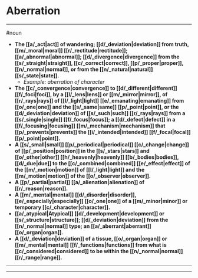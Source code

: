 # Aberration
---
#noun
- **The [[a/_act|act]] of wandering; [[d/_deviation|deviation]] from truth, [[m/_moral|moral]] [[r/_rectitude|rectitude]]; [[a/_abnormal|abnormal]]; [[d/_divergence|divergence]] from the [[s/_straight|straight]], [[c/_correct|correct]], [[p/_proper|proper]], [[n/_normal|normal]], or from the [[n/_natural|natural]] [[s/_state|state]].**
	- _Example: aberration of character_
- **The [[c/_convergence|convergence]] to [[d/_different|different]] [[f/_foci|foci]], by a [[l/_lens|lens]] or [[m/_mirror|mirror]], of [[r/_rays|rays]] of [[l/_light|light]] [[e/_emanating|emanating]] from [[o/_one|one]] and the [[s/_same|same]] [[p/_point|point]], or the [[d/_deviation|deviation]] of [[s/_such|such]] [[r/_rays|rays]] from a [[s/_single|single]] [[f/_focus|focus]]; a [[d/_defect|defect]] in a [[f/_focusing|focusing]] [[m/_mechanism|mechanism]] that [[p/_prevents|prevents]] the [[i/_intended|intended]] [[f/_focal|focal]] [[p/_point|point]].**
- **A [[s/_small|small]] [[p/_periodical|periodical]] [[c/_change|change]] of [[p/_position|position]] in the [[s/_stars|stars]] and [[o/_other|other]] [[h/_heavenly|heavenly]] [[b/_bodies|bodies]], [[d/_due|due]] to the [[c/_combined|combined]] [[e/_effect|effect]] of the [[m/_motion|motion]] of [[l/_light|light]] and the [[m/_motion|motion]] of the [[o/_observer|observer]].**
- **A [[p/_partial|partial]] [[a/_alienation|alienation]] of [[r/_reason|reason]].**
- **A [[m/_mental|mental]] [[d/_disorder|disorder]], [[e/_especially|especially]] [[o/_one|one]] of a [[m/_minor|minor]] or temporary [[c/_character|character]].**
- **[[a/_atypical|Atypical]] [[d/_development|development]] or [[s/_structure|structure]]; [[d/_deviation|deviation]] from the [[n/_normal|normal]] type; an [[a/_aberrant|aberrant]] [[o/_organ|organ]].**
- **A [[d/_deviation|deviation]] of a tissue, [[o/_organ|organ]] or [[m/_mental|mental]] [[f/_functions|functions]] from what is [[c/_considered|considered]] to be within the [[n/_normal|normal]] [[r/_range|range]].**
---
---
